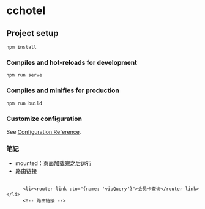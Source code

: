 # cchotel

## Project setup
```
npm install
```

### Compiles and hot-reloads for development
```
npm run serve
```

### Compiles and minifies for production
```
npm run build
```

### Customize configuration
See [Configuration Reference](https://cli.vuejs.org/config/).
### 笔记
+ mounted：页面加载完之后运行
+ 路由链接

```
    
      <li><router-link :to="{name: 'vipQuery'}">会员卡查询</router-link></li>
      <!-- 路由链接 -->
```